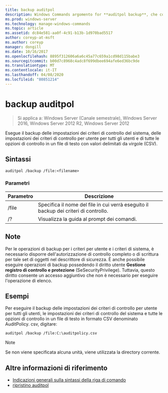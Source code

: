 ```yaml
---
title: backup auditpol
description: Windows Commands argomento for **auditpol backup**, che consente di eseguire il backup delle impostazioni dei criteri di controllo del sistema, delle impostazioni dei criteri di controllo per utente per tutti gli utenti e di tutte le opzioni di controllo in un file di testo con valori delimitati da virgole (CSV).
ms.prod: windows-server
ms.technology: manage-windows-commands
ms.topic: article
ms.assetid: dc84e581-aa0f-4c91-b13b-1d970bad5517
author: coreyp-at-msft
ms.author: coreyp
manager: dongill
ms.date: 10/16/2017
ms.openlocfilehash: 8895f312606a6a6c45a77c659a1cd98d115babe3
ms.sourcegitcommit: b00d7c8968c4adc8f699dbee694afe6ed36bc9de
ms.translationtype: MT
ms.contentlocale: it-IT
ms.lasthandoff: 04/08/2020
ms.locfileid: "80851214"
---
```

# <a name="auditpol-backup"></a>backup auditpol

>Si applica a: Windows Server (Canale semestrale), Windows Server 2016, Windows Server 2012 R2, Windows Server 2012

Esegue il backup delle impostazioni dei criteri di controllo del sistema, delle impostazioni dei criteri di controllo per utente per tutti gli utenti e di tutte le opzioni di controllo in un file di testo con valori delimitati da virgole (CSV).

## <a name="syntax"></a>Sintassi

```
auditpol /backup /file:<filename>
```

### <a name="parameters"></a>Parametri

| Parametro | Descrizione |
|-----------|------------- |
| /file | Specifica il nome del file in cui verrà eseguito il backup dei criteri di controllo. |
| /? | Visualizza la guida al prompt dei comandi. |

## <a name="remarks"></a>Note

Per le operazioni di backup per i criteri per utente e i criteri di sistema, è necessario disporre dell'autorizzazione di controllo completo o di scrittura per tale set di oggetti nel descrittore di sicurezza. È anche possibile eseguire operazioni di backup possedendo il diritto utente **Gestione registro di controllo e protezione** (SeSecurityPrivilege). Tuttavia, questo diritto consente un accesso aggiuntivo che non è necessario per eseguire l'operazione di elenco.

## <a name="examples"></a><a name=BKMK_examples></a>Esempi

Per eseguire il backup delle impostazioni dei criteri di controllo per utente per tutti gli utenti, le impostazioni dei criteri di controllo del sistema e tutte le opzioni di controllo in un file di testo in formato CSV denominato AuditPolicy. csv, digitare:

```
auditpol /backup /file:C:\auditpolicy.csv
```

> [!NOTE]
> Se non viene specificata alcuna unità, viene utilizzata la directory corrente.

## <a name="additional-references"></a>Altre informazioni di riferimento

- [Indicazioni generali sulla sintassi della riga di comando](command-line-syntax-key.md)
- [ripristino auditpol](auditpol-restore.md)
